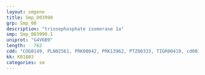 ```yaml
---
layout: smgene
title: Smp_003990
grp: Smp_00
description: "triosephosphate isomerase 1a"
smp: Smp_003990.1
uniprot: "G4V6B9"
length:   762
cdd: "COG0149, PLN02561, PRK00042, PRK13962, PTZ00333, TIGR00419, cd00311, cl21457, pfam00121"
kk: K01803
categories: sm
---
```

